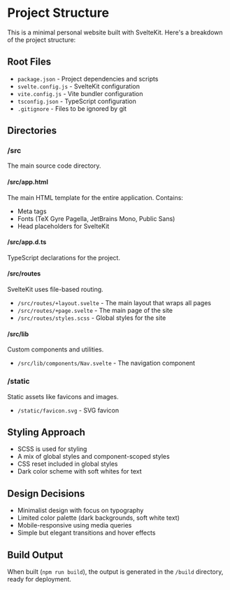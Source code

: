 # Project Structure

This is a minimal personal website built with SvelteKit. Here's a breakdown of the project structure:

## Root Files
- `package.json` - Project dependencies and scripts
- `svelte.config.js` - SvelteKit configuration
- `vite.config.js` - Vite bundler configuration
- `tsconfig.json` - TypeScript configuration
- `.gitignore` - Files to be ignored by git

## Directories

### /src
The main source code directory.

#### /src/app.html
The main HTML template for the entire application. Contains:
- Meta tags
- Fonts (TeX Gyre Pagella, JetBrains Mono, Public Sans)
- Head placeholders for SvelteKit

#### /src/app.d.ts
TypeScript declarations for the project.

#### /src/routes
SvelteKit uses file-based routing.

- `/src/routes/+layout.svelte` - The main layout that wraps all pages
- `/src/routes/+page.svelte` - The main page of the site
- `/src/routes/styles.scss` - Global styles for the site

#### /src/lib
Custom components and utilities.

- `/src/lib/components/Nav.svelte` - The navigation component

### /static
Static assets like favicons and images.

- `/static/favicon.svg` - SVG favicon

## Styling Approach
- SCSS is used for styling
- A mix of global styles and component-scoped styles
- CSS reset included in global styles
- Dark color scheme with soft whites for text

## Design Decisions
- Minimalist design with focus on typography
- Limited color palette (dark backgrounds, soft white text)
- Mobile-responsive using media queries
- Simple but elegant transitions and hover effects

## Build Output
When built (`npm run build`), the output is generated in the `/build` directory, ready for deployment.
